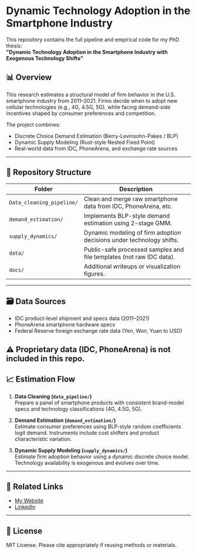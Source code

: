 # Dynamic Technology Adoption in the Smartphone Industry

This repository contains the full pipeline and empirical code for my PhD thesis:  
**"Dynamic Technology Adoption in the Smartphone Industry with Exogenous Technology Shifts"**

## 📊 Overview

This research estimates a structural model of firm behavior in the U.S. smartphone industry from 2011–2021. Firms decide when to adopt new cellular technologies (e.g., 4G, 4.5G, 5G), while facing demand-side incentives shaped by consumer preferences and competition.

The project combines:
- Discrete Choice Demand Estimation (Berry-Levinsohn-Pakes / BLP)
- Dynamic Supply Modeling (Rust-style Nested Fixed Point)
- Real-world data from IDC, PhoneArena, and exchange rate sources

---

## 🧱 Repository Structure

| Folder                      | Description                                                                 |
|--------------------         |-----------------------------------------------------------------------------|
| `Data_cleaning_pipeline/`   | Clean and merge raw smartphone data from IDC, PhoneArena, etc.              |
| `demand_estimation/`        | Implements BLP-style demand estimation using 2-stage GMM.                   |
| `supply_dynamics/`          | Dynamic modeling of firm adoption decisions under technology shifts.        |
| `data/`                     | Public-safe processed samples and file templates (not raw IDC data).        |
| `docs/`                     | Additional writeups or visualization figures.                               |

---

## 🗃️ Data Sources

- IDC product-level shipment and specs data (2011–2021)
- PhoneArena smartphone hardware specs
- Federal Reserve foreign exchange rate data (Yen, Won, Yuan to USD)

⚠️ Proprietary data (IDC, PhoneArena) is not included in this repo. 
---

## 📈 Estimation Flow

1. **Data Cleaning (`data_pipeline/`)**  
   Prepare a panel of smartphone products with consistent brand-model specs and technology classifications (4G, 4.5G, 5G).

2. **Demand Estimation (`demand_estimation/`)**  
   Estimate consumer preferences using BLP-style random coefficients logit demand. Instruments include cost shifters and product characteristic variation.

3. **Dynamic Supply Modeling (`supply_dynamics/`)**  
   Estimate firm adoption behavior using a dynamic discrete choice model. Technology availability is exogenous and evolves over time.

---

## 📎 Related Links

- [My Website](https://sites.google.com/view/aneesharora/about)
- [LinkedIn](https://www.linkedin.com/in/aneesharora)
<!-- - [My Blog (BLP Series)](https://sites.google.com/view/aneesharora/blog)   -->


---

## 📄 License

MIT License. Please cite appropriately if reusing methods or materials.

